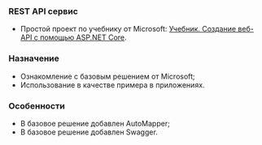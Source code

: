 ### REST API сервис
* Простой проект по учебнику от Microsoft: [Учебник. Создание веб-API с помощью ASP.NET Core](https://docs.microsoft.com/ru-ru/aspnet/core/tutorials/first-web-api?view=aspnetcore-3.1&tabs=visual-studio).
### Назначение
* Ознакомление с базовым решением от Microsoft;
* Использование в качестве примера в приложениях.
### Особенности
* В базовое решение добавлен AutoMapper;
* В базовое решение добавлен Swagger.
